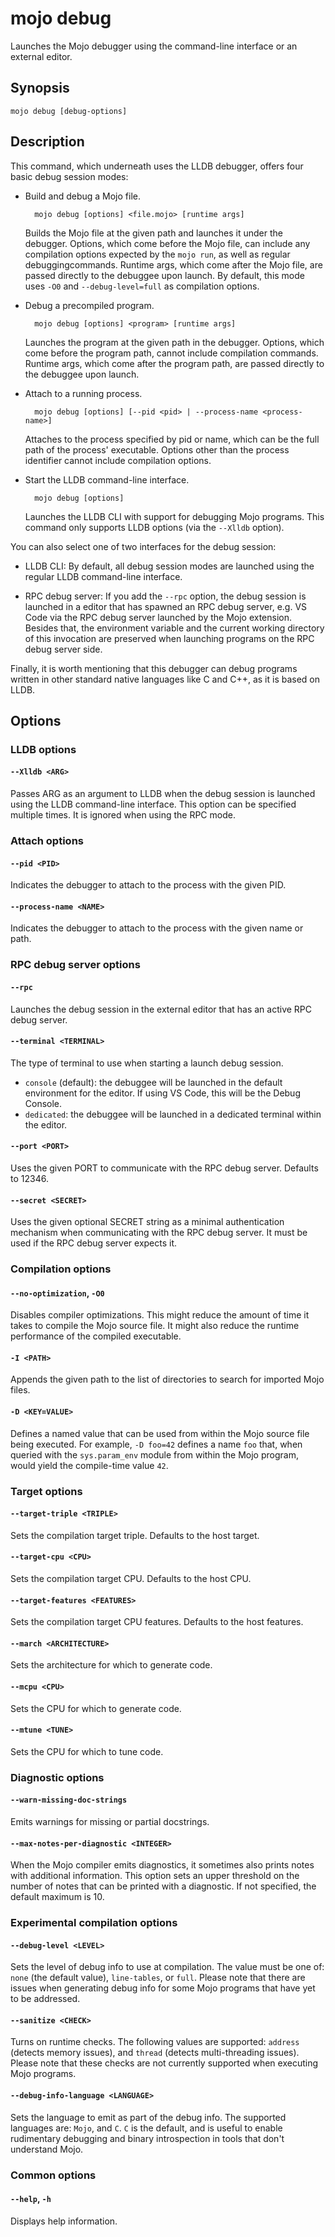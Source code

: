 # mojo debug

Launches the Mojo debugger using the command-line interface or an external editor.

## Synopsis

```
mojo debug [debug-options]
```

## Description

This command, which underneath uses the LLDB debugger, offers four basic debug session modes:

- Build and debug a Mojo file.
    
    ```
      mojo debug [options] <file.mojo> [runtime args]
    ```
    
    Builds the Mojo file at the given path and launches it under the debugger. Options, which come before the Mojo file, can include any compilation options expected by the `mojo run`, as well as regular debuggingcommands. Runtime args, which come after the Mojo file, are passed directly to the debuggee upon launch. By default, this mode uses `-O0` and `--debug-level=full` as compilation options.
    
- Debug a precompiled program.
    
    ```
      mojo debug [options] <program> [runtime args]
    ```
    
    Launches the program at the given path in the debugger. Options, which come before the program path, cannot include compilation commands. Runtime args, which come after the program path, are passed directly to the debuggee upon launch.
    
- Attach to a running process.
    
    ```
      mojo debug [options] [--pid <pid> | --process-name <process-name>]
    ```
    
    Attaches to the process specified by pid or name, which can be the full path of the process' executable. Options other than the process identifier cannot include compilation options.
    
- Start the LLDB command-line interface.
    
    ```
      mojo debug [options]
    ```
    
    Launches the LLDB CLI with support for debugging Mojo programs. This command only supports LLDB options (via the `--Xlldb` option).
    

You can also select one of two interfaces for the debug session:

- LLDB CLI: By default, all debug session modes are launched using the regular LLDB command-line interface.
    
- RPC debug server: If you add the `--rpc` option, the debug session is launched in a editor that has spawned an RPC debug server, e.g. VS Code via the RPC debug server launched by the Mojo extension. Besides that, the environment variable and the current working directory of this invocation are preserved when launching programs on the RPC debug server side.
    

Finally, it is worth mentioning that this debugger can debug programs written in other standard native languages like C and C++, as it is based on LLDB.

## Options

### LLDB options

#### `--Xlldb <ARG>`

Passes ARG as an argument to LLDB when the debug session is launched using the LLDB command-line interface. This option can be specified multiple times. It is ignored when using the RPC mode.

### Attach options

#### `--pid <PID>`

Indicates the debugger to attach to the process with the given PID.

#### `--process-name <NAME>`

Indicates the debugger to attach to the process with the given name or path.

### RPC debug server options

#### `--rpc`

Launches the debug session in the external editor that has an active RPC debug server.

#### `--terminal <TERMINAL>`

The type of terminal to use when starting a launch debug session.

- `console` (default): the debuggee will be launched in the default environment for the editor. If using VS Code, this will be the Debug Console.
- `dedicated`: the debuggee will be launched in a dedicated terminal within the editor.

#### `--port <PORT>`

Uses the given PORT to communicate with the RPC debug server. Defaults to 12346.

#### `--secret <SECRET>`

Uses the given optional SECRET string as a minimal authentication mechanism when communicating with the RPC debug server. It must be used if the RPC debug server expects it.

### Compilation options

#### `--no-optimization`, `-O0`

Disables compiler optimizations. This might reduce the amount of time it takes to compile the Mojo source file. It might also reduce the runtime performance of the compiled executable.

#### `-I <PATH>`

Appends the given path to the list of directories to search for imported Mojo files.

#### `-D <KEY=VALUE>`

Defines a named value that can be used from within the Mojo source file being executed. For example, `-D foo=42` defines a name `foo` that, when queried with the `sys.param_env` module from within the Mojo program, would yield the compile-time value `42`.

### Target options

#### `--target-triple <TRIPLE>`

Sets the compilation target triple. Defaults to the host target.

#### `--target-cpu <CPU>`

Sets the compilation target CPU. Defaults to the host CPU.

#### `--target-features <FEATURES>`

Sets the compilation target CPU features. Defaults to the host features.

#### `--march <ARCHITECTURE>`

Sets the architecture for which to generate code.

#### `--mcpu <CPU>`

Sets the CPU for which to generate code.

#### `--mtune <TUNE>`

Sets the CPU for which to tune code.

### Diagnostic options

#### `--warn-missing-doc-strings`

Emits warnings for missing or partial docstrings.

#### `--max-notes-per-diagnostic <INTEGER>`

When the Mojo compiler emits diagnostics, it sometimes also prints notes with additional information. This option sets an upper threshold on the number of notes that can be printed with a diagnostic. If not specified, the default maximum is 10.

### Experimental compilation options

#### `--debug-level <LEVEL>`

Sets the level of debug info to use at compilation. The value must be one of: `none` (the default value), `line-tables`, or `full`. Please note that there are issues when generating debug info for some Mojo programs that have yet to be addressed.

#### `--sanitize <CHECK>`

Turns on runtime checks. The following values are supported: `address` (detects memory issues), and `thread` (detects multi-threading issues). Please note that these checks are not currently supported when executing Mojo programs.

#### `--debug-info-language <LANGUAGE>`

Sets the language to emit as part of the debug info. The supported languages are: `Mojo`, and `C`. `C` is the default, and is useful to enable rudimentary debugging and binary introspection in tools that don't understand Mojo.

### Common options

#### `--help`, `-h`

Displays help information.